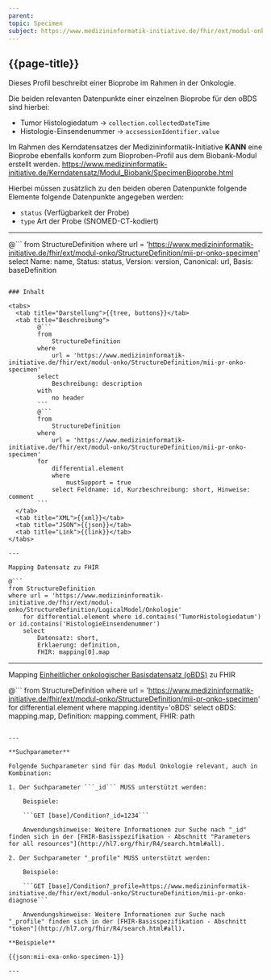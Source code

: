 ```yaml
---
parent: 
topic: Specimen
subject: https://www.medizininformatik-initiative.de/fhir/ext/modul-onko/StructureDefinition/mii-pr-onko-specimen
---
```


## {{page-title}}

Dieses Profil beschreibt einer Bioprobe im Rahmen in der Onkologie.

Die beiden relevanten Datenpunkte einer einzelnen Bioprobe für den oBDS sind hierbei: 
* Tumor Histologiedatum -> `collection.collectedDateTime`
* Histologie-Einsendenummer -> `accsessionIdentifier.value`

Im Rahmen des Kerndatensatzes der Medizininformatik-Initiative **KANN** eine Bioprobe ebenfalls konform zum Bioproben-Profil aus dem Biobank-Modul erstellt werden. https://www.medizininformatik-initiative.de/Kerndatensatz/Modul_Biobank/SpecimenBioprobe.html


Hierbei müssen zusätzlich zu den beiden oberen Datenpunkte folgende Elemente folgende Datenpunkte angegeben werden:  
- `status` (Verfügbarkeit der Probe)
- `type` Art der Probe (SNOMED-CT-kodiert)

---

@```
from 
    StructureDefinition 
where 
    url = 'https://www.medizininformatik-initiative.de/fhir/ext/modul-onko/StructureDefinition/mii-pr-onko-specimen' 
select 
    Name: name, Status: status, Version: version, Canonical: url, Basis: baseDefinition
```

### Inhalt

<tabs>
  <tab title="Darstellung">{{tree, buttons}}</tab>
  <tab title="Beschreibung"> 
        @```
        from
	        StructureDefinition
        where
	        url = 'https://www.medizininformatik-initiative.de/fhir/ext/modul-onko/StructureDefinition/mii-pr-onko-specimen'
        select
	        Beschreibung: description
        with
            no header
        ```
        @```
        from 
            StructureDefinition 
        where 
            url = 'https://www.medizininformatik-initiative.de/fhir/ext/modul-onko/StructureDefinition/mii-pr-onko-specimen' 
        for 
            differential.element 
            where 
                mustSupport = true 
            select Feldname: id, Kurzbeschreibung: short, Hinweise: comment
        ```
  </tab>
  <tab title="XML">{{xml}}</tab>
  <tab title="JSON">{{json}}</tab>
  <tab title="Link">{{link}}</tab>
</tabs>

---

Mapping Datensatz zu FHIR

@```
from StructureDefinition 
where url = 'https://www.medizininformatik-initiative.de/fhir/ext/modul-onko/StructureDefinition/LogicalModel/Onkologie'
    for differential.element where id.contains('TumorHistologiedatum') or id.contains('HistologieEinsendenummer')
    select 
        Datensatz: short,
        Erklaerung: definition, 
        FHIR: mapping[0].map 

```

---

Mapping [Einheitlicher onkologischer Basisdatensatz (oBDS)](https://basisdatensatz.de/basisdatensatz) zu FHIR

@```
from StructureDefinition 
where url = 'https://www.medizininformatik-initiative.de/fhir/ext/modul-onko/StructureDefinition/mii-pr-onko-specimen'  
    for differential.element
    where mapping.identity='oBDS'
    select 
        oBDS: mapping.map,
        Definition: mapping.comment,
        FHIR: path
```

---

**Suchparameter**

Folgende Suchparameter sind für das Modul Onkologie relevant, auch in Kombination:

1. Der Suchparameter ```_id``` MUSS unterstützt werden:

    Beispiele: 

    ```GET [base]/Condition?_id=1234```
    
    Anwendungshinweise: Weitere Informationen zur Suche nach "_id" finden sich in der [FHIR-Basisspezifikation - Abschnitt "Parameters for all resources"](http://hl7.org/fhir/R4/search.html#all).

2. Der Suchparameter "_profile" MUSS unterstützt werden:

    Beispiele:
    
    ```GET [base]/Condition?_profile=https://www.medizininformatik-initiative.de/fhir/ext/modul-onko/StructureDefinition/mii-pr-onko-diagnose```
    
    Anwendungshinweise: Weitere Informationen zur Suche nach "_profile" finden sich in der [FHIR-Basisspezifikation - Abschnitt "token"](http://hl7.org/fhir/R4/search.html#all).

**Beispiele**

{{json:mii-exa-onko-specimen-1}}

---
